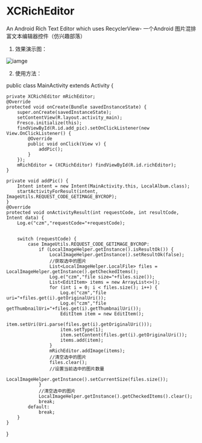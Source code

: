 # XCRichEditor
An Android Rich Text Editor which uses RecyclerView- 一个Android 图片混排富文本编辑器控件（仿兴趣部落）

1. 效果演示图：

![iamge](https://raw.githubusercontent.com/jczmdeveloper/XCRichEditor/master/screenshots/01.gif)


2. 使用方法：


public class MainActivity extends Activity {


    private XCRichEditor mRichEditor;
    @Override
    protected void onCreate(Bundle savedInstanceState) {
        super.onCreate(savedInstanceState);
        setContentView(R.layout.activity_main);
        Fresco.initialize(this);
        findViewById(R.id.add_pic).setOnClickListener(new View.OnClickListener() {
            @Override
            public void onClick(View v) {
                addPic();
            }
        });
        mRichEditor = (XCRichEditor) findViewById(R.id.richEditor);
    }

    private void addPic() {
        Intent intent = new Intent(MainActivity.this, LocalAlbum.class);
        startActivityForResult(intent, ImageUtils.REQUEST_CODE_GETIMAGE_BYCROP);
    }
    @Override
    protected void onActivityResult(int requestCode, int resultCode, Intent data) {
        Log.e("czm","requestCode="+requestCode);
        

        switch (requestCode) {
            case ImageUtils.REQUEST_CODE_GETIMAGE_BYCROP:
                if (LocalImageHelper.getInstance().isResultOk()) {
                    LocalImageHelper.getInstance().setResultOk(false);
                    //获取选中的图片
                    List<LocalImageHelper.LocalFile> files = LocalImageHelper.getInstance().getCheckedItems();
                    Log.e("czm","file size="+files.size());
                    List<EditItem> items = new ArrayList<>();
                    for (int i = 0; i < files.size(); i++) {
                        Log.e("czm","file uri="+files.get(i).getOriginalUri());
                        Log.e("czm","file getThumbnailUri="+files.get(i).getThumbnailUri());
                        EditItem item = new EditItem();
                        item.setUri(Uri.parse(files.get(i).getOriginalUri()));
                        item.setType(1);
                        item.setContent(files.get(i).getOriginalUri());
                        items.add(item);
                    }
                    mRichEditor.addImage(items);
                    //清空选中的图片
                    files.clear();
                    //设置当前选中的图片数量
                    LocalImageHelper.getInstance().setCurrentSize(files.size());
                }
                //清空选中的图片
                LocalImageHelper.getInstance().getCheckedItems().clear();
                break;
            default:
                break;
        }
    }
}

 
 


